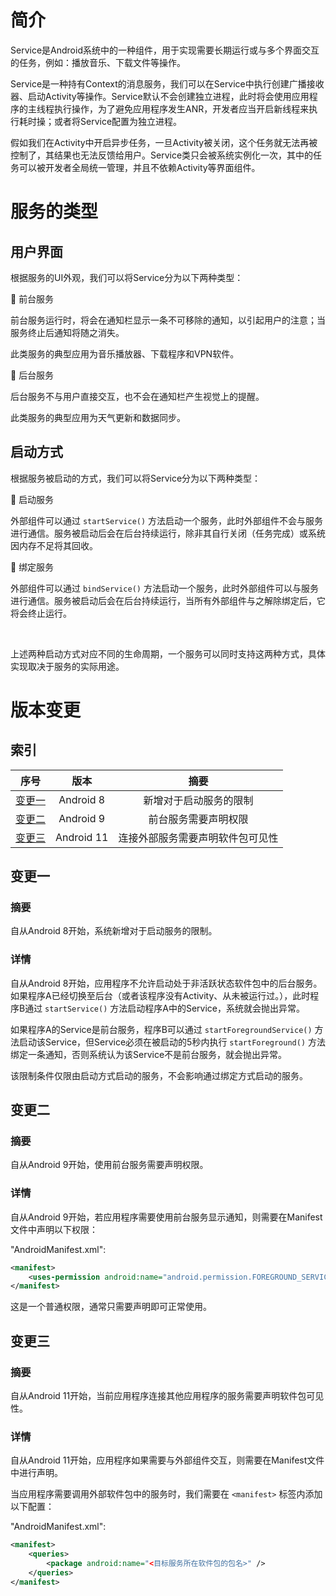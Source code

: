 # 简介
Service是Android系统中的一种组件，用于实现需要长期运行或与多个界面交互的任务，例如：播放音乐、下载文件等操作。

Service是一种持有Context的消息服务，我们可以在Service中执行创建广播接收器、启动Activity等操作。Service默认不会创建独立进程，此时将会使用应用程序的主线程执行操作，为了避免应用程序发生ANR，开发者应当开启新线程来执行耗时操；或者将Service配置为独立进程。

假如我们在Activity中开启异步任务，一旦Activity被关闭，这个任务就无法再被控制了，其结果也无法反馈给用户。Service类只会被系统实例化一次，其中的任务可以被开发者全局统一管理，并且不依赖Activity等界面组件。

# 服务的类型
## 用户界面
根据服务的UI外观，我们可以将Service分为以下两种类型：

🔷 前台服务

前台服务运行时，将会在通知栏显示一条不可移除的通知，以引起用户的注意；当服务终止后通知将随之消失。

此类服务的典型应用为音乐播放器、下载程序和VPN软件。

🔷 后台服务

后台服务不与用户直接交互，也不会在通知栏产生视觉上的提醒。

此类服务的典型应用为天气更新和数据同步。

## 启动方式
根据服务被启动的方式，我们可以将Service分为以下两种类型：

🔶 启动服务

外部组件可以通过 `startService()` 方法启动一个服务，此时外部组件不会与服务进行通信。服务被启动后会在后台持续运行，除非其自行关闭（任务完成）或系统因内存不足将其回收。

🔶 绑定服务

外部组件可以通过 `bindService()` 方法启动一个服务，此时外部组件可以与服务进行通信。服务被启动后会在后台持续运行，当所有外部组件与之解除绑定后，它将会终止运行。

<br />

上述两种启动方式对应不同的生命周期，一个服务可以同时支持这两种方式，具体实现取决于服务的实际用途。

# 版本变更
## 索引

<div align="center">

|       序号        |    版本    |               摘要               |
| :---------------: | :--------: | :------------------------------: |
| [变更一](#变更一) | Android 8  |      新增对于启动服务的限制      |
| [变更二](#变更二) | Android 9  |       前台服务需要声明权限       |
| [变更三](#变更三) | Android 11 | 连接外部服务需要声明软件包可见性 |

</div>

## 变更一
### 摘要
自从Android 8开始，系统新增对于启动服务的限制。

### 详情
自从Android 8开始，应用程序不允许启动处于非活跃状态软件包中的后台服务。如果程序A已经切换至后台（或者该程序没有Activity、从未被运行过。），此时程序B通过 `startService()` 方法启动程序A中的Service，系统就会抛出异常。

如果程序A的Service是前台服务，程序B可以通过 `startForegroundService()` 方法启动该Service，但Service必须在被启动的5秒内执行 `startForeground()` 方法绑定一条通知，否则系统认为该Service不是前台服务，就会抛出异常。

该限制条件仅限由启动方式启动的服务，不会影响通过绑定方式启动的服务。

## 变更二
### 摘要
自从Android 9开始，使用前台服务需要声明权限。

### 详情
自从Android 9开始，若应用程序需要使用前台服务显示通知，则需要在Manifest文件中声明以下权限：

"AndroidManifest.xml":

```xml
<manifest>
    <uses-permission android:name="android.permission.FOREGROUND_SERVICE" />
</manifest>
```

这是一个普通权限，通常只需要声明即可正常使用。

## 变更三
### 摘要
自从Android 11开始，当前应用程序连接其他应用程序的服务需要声明软件包可见性。

### 详情
自从Android 11开始，应用程序如果需要与外部组件交互，则需要在Manifest文件中进行声明。

当应用程序需要调用外部软件包中的服务时，我们需要在 `<manifest>` 标签内添加以下配置：

"AndroidManifest.xml":

```xml
<manifest>
    <queries>
        <package android:name="<目标服务所在软件包的包名>" />
    </queries>
</manifest>
```
